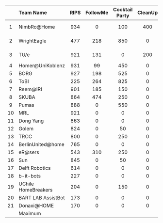 |    |      Team Name      | RIPS | FollowMe | Cocktail Party | CleanUp | Emergency Situation | Open Challenge | Stage 1 | EGPSR | Restaurant | Demo Challenge | Stage 2 | Final |   Final   |
|:--:|:-------------------|:----:|:--------:|:--------------:|:-------:|:-------------------:|:--------------:|:-------:|:-----:|:----------:|:--------------:|:-------:|:-----:|---------:|
| 1  | NimbRo@Home         |  934 |     0    |       100      |   400   |         500         |      1361      |   3295  |  900  |     450    |       625      |   5270  |  100  | 1st Place |
| 2  | WrightEagle         |  477 |    218   |       850      |    0    |         450         |      1372      |   3367  |  450  |     950    |       633      |   5400  |   86  | 2nd Place |
| 3  | TU/e                |  921 |    131   |        0       |   200   |         725         |      1244      |   3221  |  250  |     400    |       300      |   4171  |   73  | 3rd Place |
| 4  | Homer@UniKoblenz    |  931 |    99    |       450      |    0    |         300         |      1150      |   2930  |  150  |     75     |        0       |   3155  |       |         4 |
| 5  | BORG                |  927 |    198   |       525      |    0    |          0          |      1267      |   2917  |  100  |     50     |       720      |   3787  |       |         5 |
| 6  | ToBI                |  225 |    264   |       825      |    0    |         200         |      1033      |   2547  |  250  |      0     |       300      |   3097  |       |         6 |
| 7  | Reem@IRI            |  901 |    185   |       150      |    0    |          0          |      1287      |   2523  |   0   |     100    |       460      |   3083  |       |         7 |
| 8  | SKUBA               |  864 |    474   |       250      |    0    |          0          |       960      |   2548  |   0   |     250    |       200      |   2998  |       |         8 |
| 9  | Pumas               |  888 |     0    |       550      |    0    |          0          |      1000      |   2438  |  500  |      0     |        0       |   2938  |       |         9 |
| 10 | MRL                 |  921 |     0    |        0       |    0    |         550         |       889      |   2360  |   0   |     250    |        0       |   2610  |       |        10 |
| 11 | Dong Yang           |  863 |     0    |        0       |    0    |         200         |      1320      |   2383  |   0   |     100    |       80       |   2563  |       |        11 |
| 12 | Golem               |  824 |     0    |       50       |    0    |          0          |      1433      |   2307  |       |            |                |         |       |        12 |
| 13 | TRCC                |  800 |     0    |       250      |    0    |          0          |      1022      |   2072  |       |            |                |         |       |        13 |
| 14 | BerlinUnited@home   |  765 |     0    |        0       |    0    |          0          |       944      |   1709  |       |            |                |         |       |        14 |
| 15 | eR@sers             |  543 |    310   |       250      |    0    |          0          |       450      |   1553  |       |            |                |         |       |        15 |
| 16 | Sun                 |  845 |     0    |       50       |    0    |          0          |       620      |   1515  |       |            |                |         |       |        16 |
| 17 | Delft Robotics      |  614 |     0    |        0       |    0    |          0          |       844      |   1458  |       |            |                |         |       |        17 |
| 18 | b-it-bots           |  227 |     0    |        0       |    0    |          0          |      1111      |   1338  |       |            |                |         |       |        18 |
| 19 | UChile HomeBreakers |  204 |     0    |       150      |    0    |          0          |       533      |   887   |       |            |                |         |       |        19 |
| 20 | BART LAB AssistBot  |  173 |     0    |        0       |    0    |          0          |       480      |   653   |       |            |                |         |       |        20 |
| 21 | Donaxi@HOME         |  170 |     0    |        0       |    0    |          0          |        0       |   170   |       |            |                |         |       |        21 |
|    | Maximum             |      |          |                |         |                     |                |         |       |            |                |         |       |           |